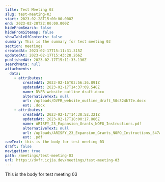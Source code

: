 ```yaml
---
title: Test Meeting 03
slug: test-meeting-03
start: 2023-02-28T15:00:00.000Z
end: 2023-02-28T22:00:00.000Z
hideFromSearch: false
hideFromSitemap: false
showTableOfContents: false
summary: This is the summary for test meeting 03
section: meetings
createdAt: 2023-02-17T15:11:31.315Z
updatedAt: 2023-02-17T15:43:28.266Z
publishedAt: 2023-02-17T15:11:33.130Z
searchMeta: null
attachments:
  data:
    - attributes:
        createdAt: 2023-02-16T02:56:36.891Z
        updatedAt: 2023-02-17T14:37:09.548Z
        name: DVFR website outline draft.docx
        alternativeText: null
        url: /uploads/DVFR_website_outline_draft_50c324b77e.docx
        ext: .docx
    - attributes:
        createdAt: 2023-02-17T14:38:52.321Z
        updatedAt: 2023-02-17T18:00:17.886Z
        name: ARISFY_23_Expansion_Grants_NOFO_Instructions.pdf
        alternativeText: null
        url: /uploads/ARISFY_23_Expansion_Grants_NOFO_Instructions_547a9d0288_1ad3e33a5b.pdf
        ext: .pdf
rawText: this is the body for test meeting 03
draft: false
navigation: true
path: /meetings/test-meeting-03
url: https://dvfr.icjia.dev/meetings/test-meeting-03
---
```


This is the body  for test meeting 03
